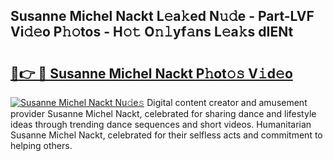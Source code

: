 ## Susanne Michel Nackt L𝚎a𝚔ed N𝚞𝚍e - Part-LVF Vi𝚍𝚎o P𝚑𝚘tos - H𝚘𝚝 O𝚗𝚕yf𝚊ns L𝚎a𝚔s dIENt

# <h2><a href="http://kf0c4f.oniu.top/?m=Susanne+Michel+Nackt">🔗👉 🔴 Susanne Michel Nackt P𝚑ot𝚘𝚜 V𝚒d𝚎o</a></h2>

[![Susanne Michel Nackt Nu𝚍e𝚜](https://i.imgur.com/0qMVB7G.gif)](http://kf0c4f.oniu.top/?m=Susanne+Michel+Nackt)
Digital content creator and amusement provider Susanne Michel Nackt, celebrated for sharing dance and lifestyle ideas through trending dance sequences and short videos. Humanitarian Susanne Michel Nackt, celebrated for their selfless acts and commitment to helping others.  

